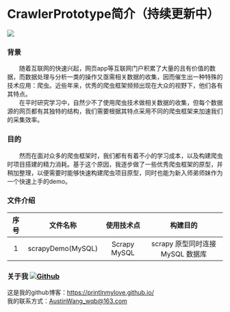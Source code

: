 # CrawlerPrototype简介（持续更新中）

![](https://img.shields.io/badge/python-3.0%2B-green.svg)

### 背景
&emsp;&emsp;随着互联网的快速兴起，网页app等互联网门户积累了大量的且有价值的数据，而数据处理与分析一类的操作又亟需相关数据的收集，因而催生出一种特殊的技术应用：爬虫。近些年来，优秀的爬虫框架频频出现在大众的视野下，他们各有其特点。  
&emsp;&emsp;在平时研究学习中，自然少不了使用爬虫技术做相关数据的收集，但每个数据源的网页都有其独特的结构，我们需要根据其特点采用不同的爬虫框架来加速我们的采集效率。  

### 目的
&emsp;&emsp;然而在面对众多的爬虫框架时，我们都有有着不小的学习成本，以及构建爬虫时项目搭建的精力消耗。基于这个原因，我逐步做了一些优秀爬虫框架的原型，并稍加整理，以便需要时能够快速构建爬虫项目原型，同时也能为新入师弟师妹作为一个快速上手的demo。  

### 文件介绍
| 序号 | 文件名称 | 使用技术点 | 构建目的 |
| :-: | :-: | :-: | :-: |
| 1 | scrapyDemo(MySQL) | Scrapy MySQL | scrapy 原型同时连接 MySQL 数据库  |

### 关于我  [![Github](https://github.frapsoft.com/social/github.png)](https://printlnmylove.github.io/)
这是我的github博客：https://printlnmylove.github.io/  
我的联系方式：AustinWang_wqb@163.com
 
 
